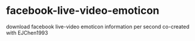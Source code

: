 # facebook-live-video-emoticon
download facebook live-video emoticon information per second
co-created with EJChen1993
